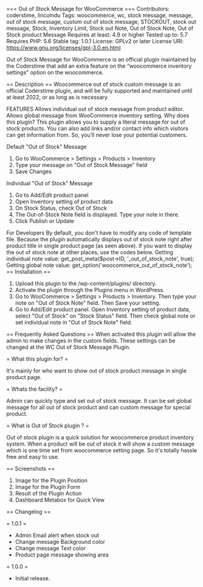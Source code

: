 === Out of Stock Message for WooCommerce ===
Contributors: coderstime, lincolndu
Tags: woocommerce, wc, stock message, message, out of stock message, custom out of stock message, STOCKOUT, stock out message, Stock, Inventory Limit, Stock out Note, Out of Stock Note, Out of Stock product Message
Requires at least: 4.9 or higher
Tested up to: 5.7
Requires PHP: 5.6
Stable tag: 1.0.1
License: GPLv2 or later
License URI: https://www.gnu.org/licenses/gpl-3.0.en.html

Out of Stock Message for WooCommerce is an official plugin maintained by the Coderstime that add an extra feature on the “woocommerce inventory settings” option on the woocommerce.

== Description ==
Woocommerce out of stock custom message is an official Coderstime plugin, and will be fully supported and maintained until at least 2022, or as long as is necessary.

FEATURES
Allows individual out of stock message from product editor.
Allows global message from WooCommerce inventory setting.
Why does this plugin?
This plugin allows you to supply a literal message for out of stock products. You can also add links and/or contact info which visitors can get information from. So, you’ll never lose your potential customers.

Default \"Out of Stock\" Message
1. Go to WooCommerce > Settings > Products > Inventory
2. Type your message on \"Out of Stock Message\" field
3. Save Changes

Individual \"Out of Stock\" Message
1. Go to Add/Edit product panel
2. Open Inventory setting of product data
3. On Stock Status, check Out of Stock
4. The Out-of-Stock Note field is displayed. Type your note in there.
5. Click Publish or Update


For Developers
By default, you don\'t have to modify any code of template file. Because the plugin automatically displays out of stock note right after product title in single product page (as seen above).
If you want to display the out of stock note at other places, use the codes below.
Getting individual note value: get_post_meta($post->ID, \'_out_of_stock_note\', true);
Getting global note value: get_option(\'woocommerce_out_of_stock_note\');
== Installation ==
1. Upload this plugin to the /wp-content/plugins/ directory.
2. Activate the plugin through the Plugins menu in WordPress.
3. Go to WooCommerce > Settings > Products > Inventory. Then type your note on \"Out of Stock Note\" field. Then Save your setting.
4. Go to Add/Edit product panel. Open Inventory setting of product data, select \"Out of Stock\" on \"Stock Status\" field. Then check global note or set individual note in \"Out of Stock Note\" field.


== Frequently Asked Questions ==
When activated this plugin will allow the admin to make changes in the custom fields. These settings can be changed at the WC Out of Stock Message Plugin.

= What this plugin for? =

It's mainly for who want to show out of stock product message in single product page.

= Whats the facility? =

Admin can quickly type and set out of stock message. It can be set global message for all out of stock product and can custom message for special product.

= What is Out of Stock plugin ? =

Out of stock plugin is a quick solution for woocommerce product inventory system. When a product will be out of stock it will show a custom message which is one time set from woocommerce setting page. So it's totally hassle free and easy to use. 



== Screenshots ==
1. Image for the Plugin Position
2. Image for the Plugin Form
3. Result of the Plugin Action
4. Dashboard Metabox for Quick View

== Changelog ==
 
= 1.0.1 =
* Admin Email alert when stock out
* Change message Background color
* Change message Text color
* Product page message showing area 


= 1.0.0 =
* Initial release.

